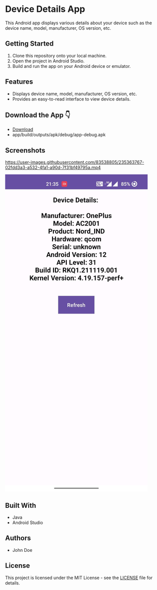 # Device Details App

This Android app displays various details about your device such as the device name, model, manufacturer, OS version, etc.

## Getting Started

1. Clone this repository onto your local machine.
2. Open the project in Android Studio.
3. Build and run the app on your Android device or emulator.

## Features

- Displays device name, model, manufacturer, OS version, etc.
- Provides an easy-to-read interface to view device details.

## Download the App 👇

- [Download](app/build/outputs/apk/debug/app-debug.apk)
- app/build/outputs/apk/debug/app-debug.apk

## Screenshots


https://user-images.githubusercontent.com/83538805/235363767-02fdd3a3-a532-4fa1-a90d-7f31bf49795a.mp4


![Screenshot 1](screenshots/screenshot1.jpeg)

## Built With

- Java
- Android Studio

## Authors

- John Doe

## License

This project is licensed under the MIT License - see the [LICENSE](LICENSE) file for details.
